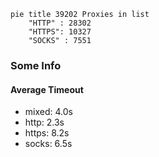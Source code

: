 
```mermaid
pie title 39202 Proxies in list
    "HTTP" : 28302
    "HTTPS": 10327
    "SOCKS" : 7551
```

### Some Info
#### Average Timeout

- mixed: 4.0s
- http: 2.3s
- https: 8.2s
- socks: 6.5s